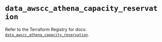 # `data_awscc_athena_capacity_reservation`

Refer to the Terraform Registry for docs: [`data_awscc_athena_capacity_reservation`](https://registry.terraform.io/providers/hashicorp/awscc/0.70.0/docs/data-sources/athena_capacity_reservation).
